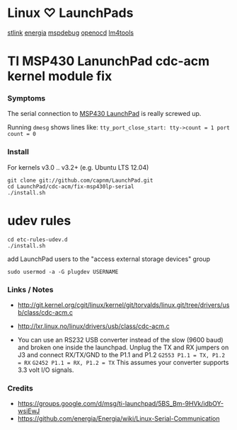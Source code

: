 # Linux ♡ LaunchPads
[stlink](https://github.com/texane/stlink/) [energia](https://github.com/energia/Energia/)
[mspdebug](http://sourceforge.net/p/mspdebug/code/ci/master/tree/) [openocd](https://github.com/ntfreak/openocd/)
[lm4tools](https://github.com/scompo/lm4tools/)

# TI MSP430 LanunchPad cdc-acm kernel module fix 

### Symptoms 
The serial connection to [MSP430 LaunchPad](http://processors.wiki.ti.com/index.php/MSP-EXP430G2_Out_of_the_box) is really screwed up.

Running ``dmesg`` shows lines like:
```tty_port_close_start: tty->count = 1 port count = 0```

### Install
For kernels v3.0 .. v3.2+ (e.g. Ubuntu LTS 12.04)
```
git clone git://github.com/capnm/LaunchPad.git
cd LaunchPad/cdc-acm/fix-msp430lp-serial
./install.sh
```

# udev rules
```
cd etc-rules-udev.d
./install.sh
```

add LaunchPad users to the "access external storage devices" group
```
sudo usermod -a -G plugdev USERNAME
```

### Links / Notes
* http://git.kernel.org/cgit/linux/kernel/git/torvalds/linux.git/tree/drivers/usb/class/cdc-acm.c
* http://lxr.linux.no/linux/drivers/usb/class/cdc-acm.c

* You can use an RS232 USB converter instead of the slow (9600 baud) and broken one inside the launchpad. Unplug the TX and RX jumpers on J3 and connect RX/TX/GND to the P1.1 and P1.2 ``G2553 P1.1 = TX, P1.2 = RX`` ``G2452 P1.1 = RX, P1.2 = TX``  This assumes your converter supports 3.3 volt I/O signals.


### Credits
* https://groups.google.com/d/msg/ti-launchpad/5BS_Bm-9HVk/idbOY-wsiEwJ
* https://github.com/energia/Energia/wiki/Linux-Serial-Communication
